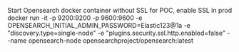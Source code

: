 Start Opensearch docker container without SSL for POC, enable SSL in prod 
docker run -it -p 9200:9200 -p 9600:9600 -e OPENSEARCH_INITIAL_ADMIN_PASSWORD=Elastic123@1a -e "discovery.type=single-node" -e "plugins.security.ssl.http.enabled=false"  --name opensearch-node opensearchproject/opensearch:latest
